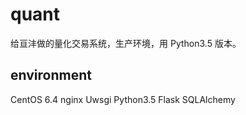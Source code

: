 # quant
给亘沣做的量化交易系统，生产环境，用 Python3.5 版本。

## environment
CentOS 6.4 nginx Uwsgi Python3.5 Flask SQLAlchemy
